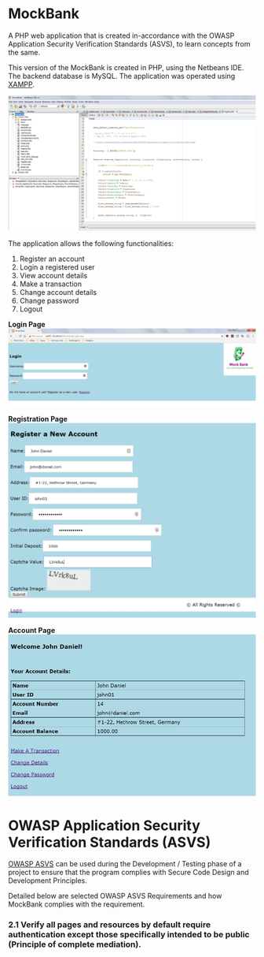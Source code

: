 # MockBank
A PHP web application that is created in-accordance with the OWASP Application Security Verification Standards (ASVS), to learn concepts from the same.

This version of the MockBank is created in PHP, using the Netbeans IDE.  The backend database is MySQL.  The application was operated using [XAMPP](https://www.apachefriends.org/index.html).

![Netbeans IDE](/images/netbeans_ide.jpg)

The application allows the following functionalities:
1. Register an account
1. Login a registered user
1. View account details
1. Make a transaction
1. Change account details
1. Change password
1. Logout

**Login Page**
![MockBank Index](/images/mockbank_index.jpg)



**Registration Page**
![Registration Page](/images/registration.jpg)



**Account Page**
![Account Page](/images/account.jpg)


# OWASP Application Security Verification Standards (ASVS)

[OWASP ASVS](https://www.owasp.org/index.php/Category:OWASP_Application_Security_Verification_Standard_Project) can be used during the Development / Testing phase of a project to ensure that the program complies with Secure Code Design and Development Principles.

Detailed below are selected OWASP ASVS Requirements and how MockBank complies with the requirement.

### 2.1 Verify all pages and resources by default require authentication except those specifically intended to be public (Principle of complete mediation).


















